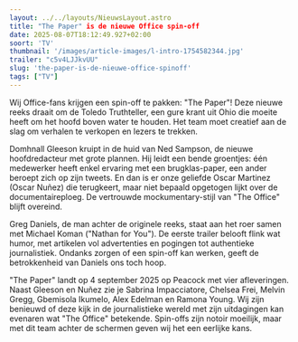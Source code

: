 ```yaml
---
layout: ../../layouts/NieuwsLayout.astro
title: "The Paper" is de nieuwe Office spin-off
date: 2025-08-07T18:12:49.927+02:00
soort: 'TV'
thumbnail: '/images/article-images/l-intro-1754582344.jpg'
trailer: "c5v4LJJkvUU"
slug: 'the-paper-is-de-nieuwe-office-spinoff'
tags: ["TV"]
---
```


Wij Office-fans krijgen een spin-off te pakken: "The Paper"! Deze nieuwe reeks
draait om de Toledo Truthteller, een gure krant uit Ohio die moeite heeft om het
hoofd boven water te houden. Het team moet creatief aan de slag om verhalen te
verkopen en lezers te trekken.

Domhnall Gleeson kruipt in de huid van Ned Sampson, de nieuwe hoofdredacteur met
grote plannen. Hij leidt een bende groentjes: één medewerker heeft enkel
ervaring met een brugklas-paper, een ander beroept zich op zijn tweets. En dan
is er onze geliefde Oscar Martinez (Oscar Nuñez) die terugkeert, maar niet
bepaald opgetogen lijkt over de documentaireploeg. De vertrouwde
mockumentary-stijl van "The Office" blijft overeind.

Greg Daniels, de man achter de originele reeks, staat aan het roer samen met
Michael Koman ("Nathan for You"). De eerste trailer belooft flink wat humor, met
artikelen vol advertenties en pogingen tot authentieke journalistiek. Ondanks
zorgen of een spin-off kan werken, geeft de betrokkenheid van Daniels ons toch
hoop.

"The Paper" landt op 4 september 2025 op Peacock met vier afleveringen. Naast
Gleeson en Nuñez zie je Sabrina Impacciatore, Chelsea Frei, Melvin Gregg,
Gbemisola Ikumelo, Alex Edelman en Ramona Young. Wij zijn benieuwd of deze kijk
in de journalistieke wereld met zijn uitdagingen kan evenaren wat "The Office"
betekende. Spin-offs zijn notoir moeilijk, maar met dit team achter de schermen
geven wij het een eerlijke kans.